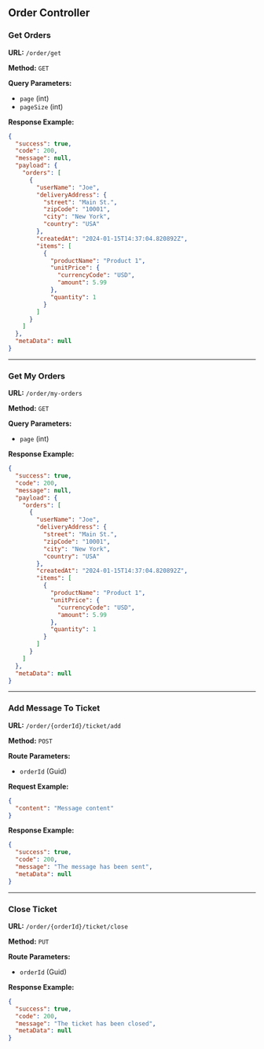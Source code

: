 ## Order Controller

### Get Orders
**URL:** `/order/get`

**Method:** `GET`

**Query Parameters:**
- `page` (int)
- `pageSize` (int)

**Response Example:**
```json
{
  "success": true,
  "code": 200,
  "message": null,
  "payload": {
    "orders": [
      {
        "userName": "Joe",
        "deliveryAddress": {
          "street": "Main St.",
          "zipCode": "10001",
          "city": "New York",
          "country": "USA"
        },
        "createdAt": "2024-01-15T14:37:04.820892Z",
        "items": [
          {
            "productName": "Product 1",
            "unitPrice": {
              "currencyCode": "USD",
              "amount": 5.99
            },
            "quantity": 1
          }
        ]
      }
    ]
  },
  "metaData": null
}
```

---

### Get My Orders
**URL:** `/order/my-orders`

**Method:** `GET`

**Query Parameters:**
- `page` (int)

**Response Example:**
```json
{
  "success": true,
  "code": 200,
  "message": null,
  "payload": {
    "orders": [
      {
        "userName": "Joe",
        "deliveryAddress": {
          "street": "Main St.",
          "zipCode": "10001",
          "city": "New York",
          "country": "USA"
        },
        "createdAt": "2024-01-15T14:37:04.820892Z",
        "items": [
          {
            "productName": "Product 1",
            "unitPrice": {
              "currencyCode": "USD",
              "amount": 5.99
            },
            "quantity": 1
          }
        ]
      }
    ]
  },
  "metaData": null
}
```

---

### Add Message To Ticket
**URL:** `/order/{orderId}/ticket/add`

**Method:** `POST`

**Route Parameters:**
- `orderId` (Guid)

**Request Example:**
```json
{
  "content": "Message content"
}
```
**Response Example:**
```json
{
  "success": true,
  "code": 200,
  "message": "The message has been sent",
  "metaData": null
}
```

---

### Close Ticket
**URL:** `/order/{orderId}/ticket/close`

**Method:** `PUT`

**Route Parameters:**
- `orderId` (Guid)

**Response Example:**
```json
{
  "success": true,
  "code": 200,
  "message": "The ticket has been closed",
  "metaData": null
}
```
